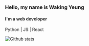 ### Hello, my name is Waking Yeung

#### I'm a web developer

Python | JS | React

![Github stats](https://github-readme-stats.vercel.app/api?username=wakingyeung&theme=dark&show_icons=true)
